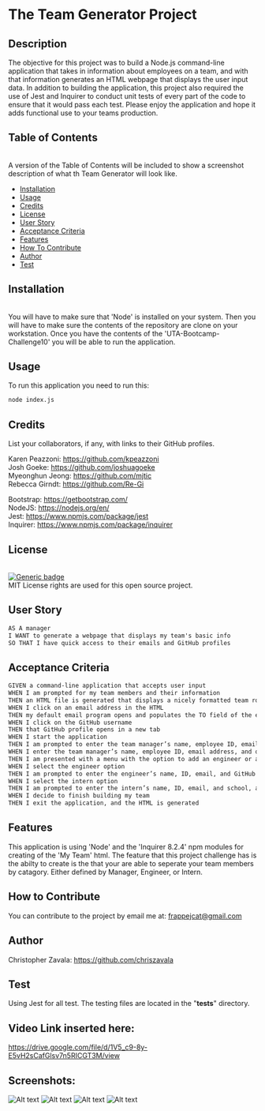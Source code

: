 # The Team Generator Project

## Description 
The objective for this project was to build a Node.js command-line application that takes in information about employees on a team, and with that information generates an HTML webpage that displays the user input data. In addition to building the application, this project also required the use of Jest and Inquirer to conduct unit tests of every part of the code to ensure that it would pass each test. Please enjoy the application and hope it adds functional use to your teams production.
 
## Table of Contents
\
A version of the Table of Contents will be included to show a screenshot description of what th Team Generator will look like.

  - [Installation](#installation)
  - [Usage](#usage)
  - [Credits](#credits)
  - [License](#license)
  - [User Story](#user-story)
  - [Acceptance Criteria](#acceptance-criteria)
  - [Features](#features)
  - [How To Contribute](#how-to-contribute)
  - [Author](#author)
  - [Test](#test)

## Installation 
 \
You will have to make sure that 'Node' is installed on your system. Then you will have to make sure the contents of the repository are clone on your workstation. Once you have the contents of the 'UTA-Bootcamp-Challenge10' you will be able to run the application.

## Usage
To run this application you need to run this:


```bash
node index.js
``` 


## Credits
List your collaborators, if any, with links to their GitHub profiles.

Karen Peazzoni: https://github.com/kpeazzoni \
Josh Goeke: https://github.com/joshuagoeke \
Myeonghun Jeong: https://github.com/mjtic \
Rebecca Girndt: <https://github.com/Re-Gi> 

Bootstrap: https://getbootstrap.com/ \
NodeJS: https://nodejs.org/en/ \
Jest: https://www.npmjs.com/package/jest \
Inquirer: https://www.npmjs.com/package/inquirer


  
## License 
\
[![Generic badge](https://img.shields.io/badge/License-MIT&ensp;License-purple.svg)](https://choosealicense.com/licenses/mit-license/.)
\
MIT License rights are used for this open source project. 



## User Story

```md
AS A manager
I WANT to generate a webpage that displays my team's basic info
SO THAT I have quick access to their emails and GitHub profiles
```
  
## Acceptance Criteria 
  ```md
GIVEN a command-line application that accepts user input
WHEN I am prompted for my team members and their information
THEN an HTML file is generated that displays a nicely formatted team roster based on user input
WHEN I click on an email address in the HTML
THEN my default email program opens and populates the TO field of the email with the address
WHEN I click on the GitHub username
THEN that GitHub profile opens in a new tab
WHEN I start the application
THEN I am prompted to enter the team manager’s name, employee ID, email address, and office number
WHEN I enter the team manager’s name, employee ID, email address, and office number
THEN I am presented with a menu with the option to add an engineer or an intern or to finish building my team
WHEN I select the engineer option
THEN I am prompted to enter the engineer’s name, ID, email, and GitHub username, and I am taken back to the menu
WHEN I select the intern option
THEN I am prompted to enter the intern’s name, ID, email, and school, and I am taken back to the menu
WHEN I decide to finish building my team
THEN I exit the application, and the HTML is generated
```
 
## Features
This application is using 'Node' and the 'Inquirer 8.2.4' npm modules for creating of the 'My Team' html. The feature that this project challenge has is the abilty to create is the that your are able to seperate your team members by catagory. Either defined by Manager, Engineer, or Intern. 

## How to Contribute
You can contribute to the project by email me at: frappejcat@gmail.com 

## Author 
Christopher Zavala:
https://github.com/chriszavala 

## Test
Using Jest for all test. The testing files are located in the "__tests__" directory.  

## Video Link inserted here:
https://drive.google.com/file/d/1V5_c9-8y-E5vH2sCafGlsv7n5RICGT3M/view

## Screenshots:
![Alt text](./assets/images/1%20image.jpg)
![Alt text](./assets/images/2%20image.jpg)
![Alt text](./assets/images/3%20image.jpg)
![Alt text](./assets/images/Website.jpg)

